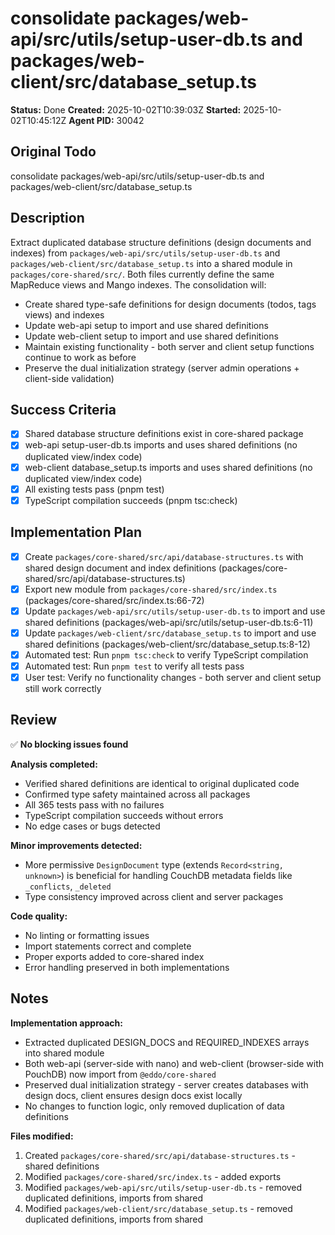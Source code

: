 # consolidate packages/web-api/src/utils/setup-user-db.ts and packages/web-client/src/database_setup.ts

**Status:** Done
**Created:** 2025-10-02T10:39:03Z
**Started:** 2025-10-02T10:45:12Z
**Agent PID:** 30042

## Original Todo

consolidate packages/web-api/src/utils/setup-user-db.ts and packages/web-client/src/database_setup.ts

## Description

Extract duplicated database structure definitions (design documents and indexes) from `packages/web-api/src/utils/setup-user-db.ts` and `packages/web-client/src/database_setup.ts` into a shared module in `packages/core-shared/src/`. Both files currently define the same MapReduce views and Mango indexes. The consolidation will:

- Create shared type-safe definitions for design documents (todos, tags views) and indexes
- Update web-api setup to import and use shared definitions
- Update web-client setup to import and use shared definitions
- Maintain existing functionality - both server and client setup functions continue to work as before
- Preserve the dual initialization strategy (server admin operations + client-side validation)

## Success Criteria

- [x] Shared database structure definitions exist in core-shared package
- [x] web-api setup-user-db.ts imports and uses shared definitions (no duplicated view/index code)
- [x] web-client database_setup.ts imports and uses shared definitions (no duplicated view/index code)
- [x] All existing tests pass (pnpm test)
- [x] TypeScript compilation succeeds (pnpm tsc:check)

## Implementation Plan

- [x] Create `packages/core-shared/src/api/database-structures.ts` with shared design document and index definitions (packages/core-shared/src/api/database-structures.ts)
- [x] Export new module from `packages/core-shared/src/index.ts` (packages/core-shared/src/index.ts:66-72)
- [x] Update `packages/web-api/src/utils/setup-user-db.ts` to import and use shared definitions (packages/web-api/src/utils/setup-user-db.ts:6-11)
- [x] Update `packages/web-client/src/database_setup.ts` to import and use shared definitions (packages/web-client/src/database_setup.ts:8-12)
- [x] Automated test: Run `pnpm tsc:check` to verify TypeScript compilation
- [x] Automated test: Run `pnpm test` to verify all tests pass
- [x] User test: Verify no functionality changes - both server and client setup still work correctly

## Review

✅ **No blocking issues found**

**Analysis completed:**

- Verified shared definitions are identical to original duplicated code
- Confirmed type safety maintained across all packages
- All 365 tests pass with no failures
- TypeScript compilation succeeds without errors
- No edge cases or bugs detected

**Minor improvements detected:**

- More permissive `DesignDocument` type (extends `Record<string, unknown>`) is beneficial for handling CouchDB metadata fields like `_conflicts`, `_deleted`
- Type consistency improved across client and server packages

**Code quality:**

- No linting or formatting issues
- Import statements correct and complete
- Proper exports added to core-shared index
- Error handling preserved in both implementations

## Notes

**Implementation approach:**

- Extracted duplicated DESIGN_DOCS and REQUIRED_INDEXES arrays into shared module
- Both web-api (server-side with nano) and web-client (browser-side with PouchDB) now import from `@eddo/core-shared`
- Preserved dual initialization strategy - server creates databases with design docs, client ensures design docs exist locally
- No changes to function logic, only removed duplication of data definitions

**Files modified:**

1. Created `packages/core-shared/src/api/database-structures.ts` - shared definitions
2. Modified `packages/core-shared/src/index.ts` - added exports
3. Modified `packages/web-api/src/utils/setup-user-db.ts` - removed duplicated definitions, imports from shared
4. Modified `packages/web-client/src/database_setup.ts` - removed duplicated definitions, imports from shared
